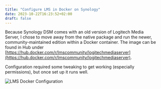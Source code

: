 ```yaml
---
title: "Configure LMS in Docker on Synology"
date: 2023-10-22T16:23:52+02:00
draft: false
---
```


Because Synology DSM comes with an old version of Logitech Media Server, I chose to move away from the native package and run the newer, community-maintained edition within a Docker container. The image can be found in Hub under [https://hub.docker.com/r/lmscommunity/logitechmediaserver](https://hub.docker.com/r/lmscommunity/logitechmediaserver).

Configuration required some tweaking to get working (especially permissions), but once set up it runs well.

![LMS Docker Configuration](/images/docker-lms.png)
